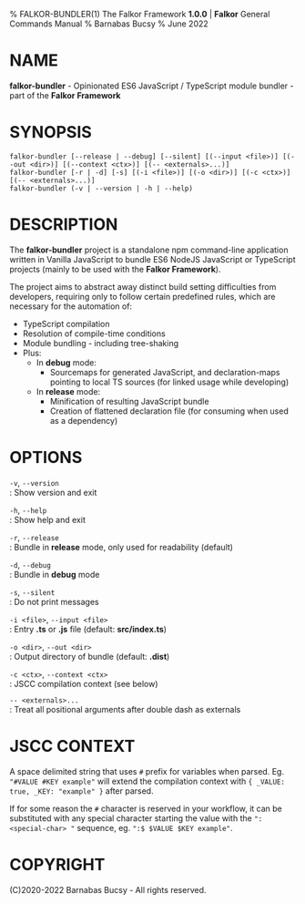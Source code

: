 % FALKOR-BUNDLER(1) The Falkor Framework **1.0.0** | **Falkor** General Commands Manual % Barnabas Bucsy % June 2022

# NAME

**falkor-bundler** - Opinionated ES6 JavaScript / TypeScript module bundler - part of the **Falkor Framework**

# SYNOPSIS

```
falkor-bundler [--release | --debug] [--silent] [(--input <file>)] [(--out <dir>)] [(--context <ctx>)] [(-- <externals>...)]
falkor-bundler [-r | -d] [-s] [(-i <file>)] [(-o <dir>)] [(-c <ctx>)] [(-- <externals>...)]
falkor-bundler (-v | --version | -h | --help)
```

# DESCRIPTION

The **falkor-bundler** project is a standalone npm command-line application written in Vanilla JavaScript to bundle ES6 NodeJS JavaScript or TypeScript projects (mainly to be used with the **Falkor Framework**).

The project aims to abstract away distinct build setting difficulties from developers, requiring only to follow certain predefined rules, which are necessary for the automation of:

- TypeScript compilation
- Resolution of compile-time conditions
- Module bundling - including tree-shaking
- Plus:
  - In **debug** mode:
    - Sourcemaps for generated JavaScript, and declaration-maps pointing to local TS sources (for linked usage while developing)
  - In **release** mode:
    - Minification of resulting JavaScript bundle
    - Creation of flattened declaration file (for consuming when used as a dependency)

# OPTIONS

`-v`, `--version`  
: Show version and exit

`-h`, `--help`  
: Show help and exit

`-r`, `--release`  
: Bundle in **release** mode, only used for readability (default)

`-d`, `--debug`  
: Bundle in **debug** mode

`-s`, `--silent`  
: Do not print messages

`-i <file>`, `--input <file>`  
: Entry **.ts** or **.js** file (default: **src/index.ts**)

`-o <dir>`, `--out <dir>`  
: Output directory of bundle (default: **.dist**)

`-c <ctx>`, `--context <ctx>`  
: JSCC compilation context (see below)

`-- <externals>...`  
: Treat all positional arguments after double dash as externals

# JSCC CONTEXT

A space delimited string that uses `#` prefix for variables when parsed. Eg. `"#VALUE #KEY example"` will extend the compilation context with `{ _VALUE: true, _KEY: "example" }` after parsed.

If for some reason the `#` character is reserved in your workflow, it can be substituted with any special character starting the value with the `":<special-char> "` sequence, eg. `":$ $VALUE $KEY example"`.

# COPYRIGHT

(C)2020-2022 Barnabas Bucsy - All rights reserved.
